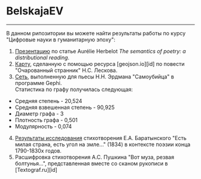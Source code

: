 # BelskajaEV
-----
В данном рипозитории вы можете найти результаты работы по курсу "Цифровые науки в гуманитарную эпоху":  
1. [Презентацию](https://github.com/EvgeniaBelskaja/BelskajaEV/blob/master/Presentation_The%20semantics%20of%20poetry.pdf) по статье Aurélie Herbelot *The semantics of poetry: a distributional reading*.  
2. [Карту](https://github.com/EvgeniaBelskaja/BelskajaEV/blob/master/Leskov_Ocharovanniy%20Strannik.geojson), сделанную с помощью ресурса [geojson.io][id] по повести "Очарованный странник" Н.С. Лескова.  
3. [Сеть](https://github.com/EvgeniaBelskaja/BelskajaEV/blob/master/Erdman_Samoubijtsa_network.png), выполненную для пьесы Н.Н. Эрдмана "Самоубийца" в программе Gephi.  
Статистика по графу получилась следующая:  
* Средняя степень - 20,524  
* Средняя взвешенная степень - 90,925  
* Диаметр графа - 3  
* Плотность графа - 0,501
* Модулярность - 0,074  
4. [Результаты исследования](https://github.com/EvgeniaBelskaja/BelskajaEV/blob/master/Research%20made%20using%20ruscorpora.ru.md) стихотворения Е.А. Баратынского "Есть милая страна, есть угол на змле..." (1834) в контексте поэзии конца 1790-1830х годов.  
5. Расшифровка стихотворения А.С. Пушкина "Вот муза, резвая болтунья...", представленная вместе со сканом рукописи в [Textograf.ru][id]    
